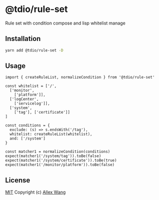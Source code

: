 # @tdio/rule-set

Rule set with condition compose and lisp whitelist manage

## Installation

```sh
yarn add @tdio/rule-set -D
```

## Usage

```
import { createRuleList, normalizeCondition } from '@tdio/rule-set'

const whitelist = ['/',
  ['monitor',
    ['platform']],
  ['logCenter',
    ['servicelog']],
  ['system',
    ['tag'], ['certificate']]
]

const conditions = {
  exclude: (s) => s.endsWith('/tag'),
  whitelist: createRuleList(whitelist),
  and: ['/system']
}

const matcher1 = normalizeCondition(conditions)
expect(matcher1('/system/tag')).toBe(false)
expect(matcher1('/system/certificate')).toBe(true)
expect(matcher1('/monitor/platform')).toBe(false)
```

## License

[MIT](http://opensource.org/licenses/MIT) Copyright (c) [Allex Wang][1]

[1]: https://github.com/allex/

